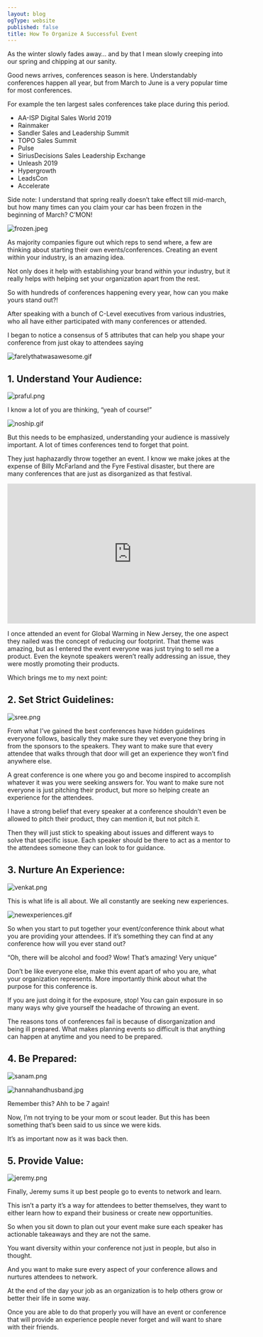 ```yaml
---
layout: blog
ogType: website
published: false
title: How To Organize A Successful Event
---
```

As the winter slowly fades away… and by that I mean slowly creeping into our spring and chipping at our sanity. 

Good news arrives, conferences season is here. Understandably conferences happen all year, but from March to June is a very popular time for most conferences. 

For example the ten largest sales conferences take place during this period. 

- AA-ISP Digital Sales World 2019 
- Rainmaker
- Sandler Sales and Leadership Summit
- TOPO Sales Summit
- Pulse
- SiriusDecisions Sales Leadership Exchange
- Unleash 2019
- Hypergrowth
- LeadsCon
- Accelerate

Side note: I understand that spring really doesn’t take effect till mid-march, but how many times can you claim your car has been frozen in the beginning of March? C’MON!

![frozen.jpeg](img/frozen.jpeg)

As majority companies figure out which reps to send where, a few are thinking about starting their own events/conferences. Creating an event within your industry, is an amazing idea. 

Not only does it help with establishing your brand within your industry, but it really helps with helping set your organization apart from the rest. 

So with hundreds of conferences happening every year, how can you make yours stand out?! 

After speaking with a bunch of C-Level executives from various industries, who all have either participated with many conferences or attended. 

I began to notice a consensus of 5 attributes that can help you shape your conference from just okay to attendees saying

![farelythatwasawesome.gif](img/farelythatwasawesome.gif)

## 1. Understand Your Audience:

![praful.png](img/praful.png)

I know a lot of you are thinking, “yeah of course!” 

![noship.gif](img/noship.gif)

But this needs to be emphasized, understanding your audience is massively important.  A lot of times conferences tend to forget that point. 

They just haphazardly throw together an event. I know we make jokes at the expense of Billy McFarland and the Fyre Festival disaster, but there are many conferences that are just as disorganized as that festival.  

<iframe width="560" height="315" src="https://www.youtube.com/embed/uZ0KNVU2fV0" frameborder="0" allow="accelerometer; autoplay; encrypted-media; gyroscope; picture-in-picture" allowfullscreen></iframe>

I once attended an event for Global Warming in New Jersey, the one aspect they nailed was the concept of reducing our footprint. That theme was amazing, but as I entered the event everyone was just trying to sell me a product. Even the keynote speakers weren’t really addressing an issue, they were mostly promoting their products. 

Which brings me to my next point:


## 2. Set Strict Guidelines:

![sree.png](img/sree.png)

From what I’ve gained the best conferences have hidden guidelines everyone follows, basically they make sure they vet everyone they bring in from the sponsors to the speakers. They want to make sure that every attendee that walks through that door will get an experience they won’t find anywhere else. 

A great conference is one where you go and become inspired to accomplish whatever it was you were seeking answers for. You want to make sure not everyone is just pitching their product, but more so helping create an experience for the attendees. 

I have a strong belief that every speaker at a conference shouldn’t even be allowed to pitch their product, they can mention it, but not pitch it. 

Then they will just stick to speaking about issues and different ways to solve that specific issue. Each speaker should be there to act as a mentor to the attendees someone they can look to for guidance. 


## 3. Nurture An Experience:

![venkat.png](img/venkat.png)

This is what life is all about. We all constantly are seeking new experiences.

![newexperiences.gif](img/newexperiences.gif)

So when you start to put together your event/conference think about what you are providing your attendees. If it’s something they can find at any conference how will you ever stand out? 

“Oh, there will be alcohol and food? Wow! That’s amazing! Very unique” 

Don’t be like everyone else, make this event apart of who you are, what your organization represents. More importantly think about what the purpose for this conference is. 

If you are just doing it for the exposure, stop! You can gain exposure in so many ways why give yourself the headache of throwing an event. 

The reasons tons of conferences fail is because of disorganization and being ill prepared. What makes planning events so difficult is that anything can happen at anytime and you need to be prepared. 


## 4. Be Prepared:

![sanam.png](img/sanam.png)

![hannahandhusband.jpg](img/hannahandhusband.jpg)

Remember this? Ahh to be 7 again! 

Now, I’m not trying to be your mom or scout leader. But this has been something that’s been said to us since we were kids. 

It’s as important now as it was back then.  


## 5. Provide Value:

![jeremy.png](img/jeremy.png)

Finally, Jeremy sums it up best people go to events to network and learn. 

This isn’t a party it’s a way for attendees to better themselves, they want to either learn how to expand their business or create new opportunities. 

So when you sit down to plan out your event make sure each speaker has actionable takeaways and they are not the same. 

You want diversity within your conference not just in people, but also in thought. 

And you want to make sure every aspect of your conference allows and nurtures attendees to network. 

At the end of the day your job as an organization is to help others grow or better their life in some way. 

Once you are able to do that properly you will have an event or conference that will provide an experience people never forget and will want to share with their friends.

